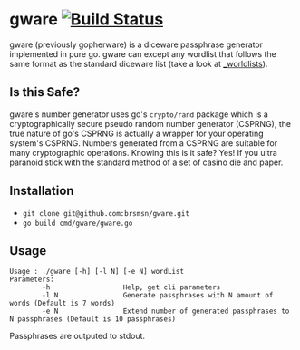 # gware [![Build Status](https://travis-ci.org/brsmsn/gware.svg?branch=master)](https://travis-ci.org/brsmsn/gware)

gware (previously gopherware) is a diceware passphrase generator implemented in pure go. gware can except any wordlist that follows the same format as the standard diceware list (take a look at [_worldlists](https://github.com/brsmsn/gware/tree/master/_worldlists)).

## Is this Safe?

gware's number generator uses go's `crypto/rand` package which is a cryptographically secure pseudo random number generator (CSPRNG), the true nature of go's CSPRNG is actually a wrapper for your operating system's CSPRNG. Numbers generated from a CSPRNG are suitable for many cryptographic operations. Knowing this is it safe? Yes! If you ultra paranoid stick with the standard method of a set of casino die and paper.

## Installation

* `git clone git@github.com:brsmsn/gware.git`
* `go build cmd/gware/gware.go`

## Usage
```
Usage : ./gware [-h] [-l N] [-e N] wordList
Parameters:
        -h                  Help, get cli parameters
        -l N                Generate passphrases with N amount of words (Default is 7 words)
        -e N                Extend number of generated passphrases to N passphrases (Default is 10 passphrases)
```
Passphrases are outputed to stdout.



